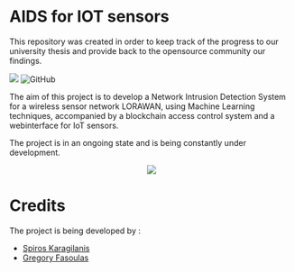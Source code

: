 # AIDS for IOT sensors

<!-- This README is updated only by collabolators of the project -->

This repository was created in order to keep track of the progress to our university thesis and provide back to the opensource community our findings.

![](https://img.shields.io/badge/Updated-September%20%207,%202022-lightgrey.svg)
<img alt="GitHub" src="https://img.shields.io/github/license/BlackPhoenixr/IDS-for-IOT-sensors-with-webinterface">

The aim of this project is to develop a Network Intrusion Detection System for a wireless sensor network LORAWAN, using Machine Learning techniques, accompanied by a blockchain access control system and a webinterface for IoT sensors.

The project is in an ongoing state and is being constantly under development.

<p align="center">
<img src="https://github.com/BlackPhoenixr/IDS-for-IOT-sensors-with-webinterface/blob/master/Plan.png" />
</p>



# Credits 

The project is being developed by :
- [Spiros Karagilanis](https://www.linkedin.com/in/karagilanis/)
- [Gregory Fasoulas](https://www.linkedin.com/in/gregory-fasoulas/)






